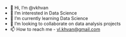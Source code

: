 - 👋 Hi, I’m @vkhvan
- 👀 I’m interested in Data Science
- 🌱 I’m currently learning Data Science
- 💞️ I’m looking to collaborate on data analysis projects
- 📫 How to reach me - vl.khvan@gmail.com


<!---
vkhvan/vkhvan is a ✨ special ✨ repository because its `README.md` (this file) appears on your GitHub profile.
You can click the Preview link to take a look at your changes. 
--->
